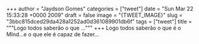 
+++
author = "Jaydson Gomes"
categories = ["tweet"]
date = "Sun Mar 22 15:33:28 +0000 2009"
draft = false
image = "{TWEET_IMAGE}"
slug = "3bbc815dced29da428a1252ad0d361089901db6f"
tags = ["tweet"]
title = """Logo todos saberão o que ..."""
+++
Logo todos saberão o que é o MInd...e o que ele é capaz de fazer...
